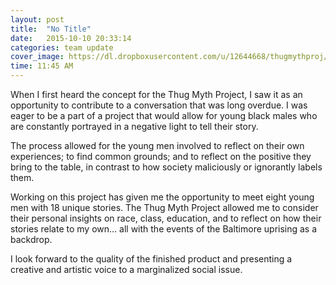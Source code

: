 ```yaml
---
layout: post
title:  "No Title"
date:   2015-10-10 20:33:14
categories: team update
cover_image: https://dl.dropboxusercontent.com/u/12644668/thugmythproj/nick.jpg
time: 11:45 AM
---
```


When I first heard the concept for the Thug Myth Project, I saw it as an opportunity to contribute to a conversation that was long overdue.  I was eager to be a part of a project that would  allow for young black males who are constantly portrayed in a negative light to tell their story.

The process allowed for the young men  involved to reflect on their own experiences; to find common grounds; and to reflect on the positive they bring to the table, in contrast to how society maliciously or ignorantly labels them. 

Working on this project has given me the opportunity to meet eight young men with 18 unique stories. The Thug Myth Project allowed me to consider their personal insights on race, class, education, and to reflect on how their stories relate to my own… all with the events of the Baltimore uprising as a backdrop. 

I look forward to the quality of the finished product and presenting a creative and artistic voice to a marginalized social issue. 
